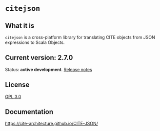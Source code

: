 # `citejson`

## What it is

`citejson` is a cross-platform library for translating CITE objects from JSON expressions to Scala Objects.

## Current version: 2.7.0

Status:  **active development**. [Release notes](releases.md)


## License

[GPL 3.0](http://www.opensource.org/licenses/gpl-3.0.html)


## Documentation

<https://cite-architecture.github.io/CITE-JSON/>
